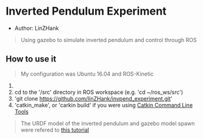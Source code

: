 # Inverted Pendulum Experiment
* Author: LinZHank
> Using gazebo to simulate inverted pendulum and control through ROS

## How to use it
> My configuration was Ubuntu 16.04 and ROS-Kinetic
1.
2. cd to the '/src' directory in ROS workspace \(e.g. 'cd ~/ros_ws/src'\)
3. 'git clone https://github.com/linZHank/invpend_experiment.git'
4. 'catkin_make', or 'carkin build' if you were using [Catkin Command Line Tools](https://catkin-tools.readthedocs.io/en/latest/)

> The URDF model of the inverted pendulum and gazebo model spawn were refered to [this tutorial](http://gazebosim.org/tutorials?tut=ros_urdf&cat=connect_ros)
